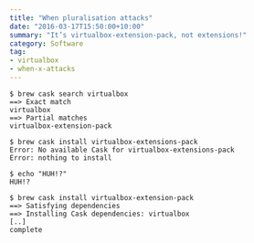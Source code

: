 ```yaml
---
title: "When pluralisation attacks"
date: "2016-03-17T15:50:00+10:00"
summary: "It’s virtualbox-extension-pack, not extensions!"
category: Software
tag:
- virtualbox
- when-x-attacks
---
```

    $ brew cask search virtualbox
    ==> Exact match
    virtualbox
    ==> Partial matches
    virtualbox-extension-pack
     
    $ brew cask install virtualbox-extensions-pack
    Error: No available Cask for virtualbox-extensions-pack
    Error: nothing to install
    
    $ echo "HUH!?"
    HUH!?

    $ brew cask install virtualbox-extension-pack
    ==> Satisfying dependencies
    ==> Installing Cask dependencies: virtualbox
    [..]
    complete

